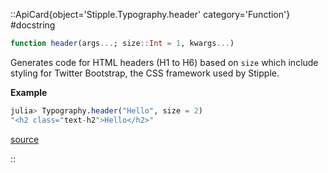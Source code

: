 

::ApiCard{object='Stipple.Typography.header' category='Function'}
#docstring



```julia
function header(args...; size::Int = 1, kwargs...)
```


Generates code for HTML headers (H1 to H6) based on `size` which include styling for Twitter Bootstrap, the CSS   framework used by Stipple.

**Example**

```julia
julia> Typography.header("Hello", size = 2)
"<h2 class="text-h2">Hello</h2>"
```



[source](https://github.com/GenieFramework/Stipple.jl/blob/v0.30.7/src/Typography.jl#L10-L22)

::
